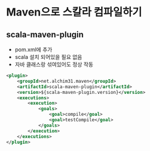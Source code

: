 # Maven으로 스칼라 컴파일하기
## scala-maven-plugin
- pom.xml에 추가
- scala 설치 되어있을 필요 없음
- 자바 클래스랑 섞여있어도 정상 작동

```xml
<plugin>
    <groupId>net.alchim31.maven</groupId>
    <artifactId>scala-maven-plugin</artifactId>
    <version>${scala-maven-plugin.version}</version>
    <executions>
        <execution>
            <goals>
                <goal>compile</goal>
                <goal>testCompile</goal>
            </goals>
        </execution>
    </executions>
</plugin>
```